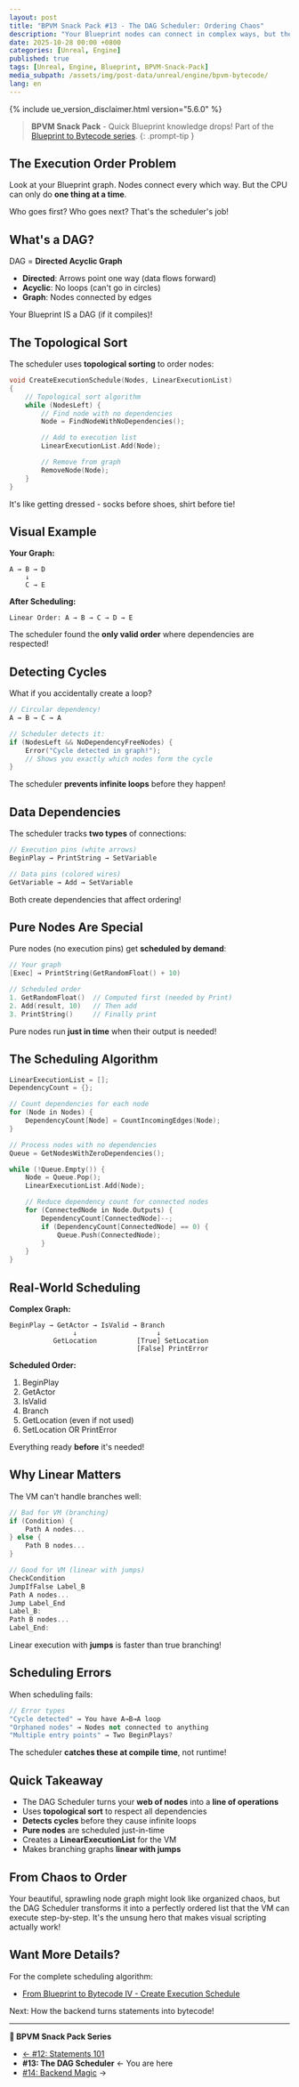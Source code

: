 ```yaml
---
layout: post
title: "BPVM Snack Pack #13 - The DAG Scheduler: Ordering Chaos"
description: "Your Blueprint nodes can connect in complex ways, but they must execute in order. The DAG Scheduler turns your web of nodes into a linear execution list."
date: 2025-10-28 00:00 +0800
categories: [Unreal, Engine]
published: true
tags: [Unreal, Engine, Blueprint, BPVM-Snack-Pack]
media_subpath: /assets/img/post-data/unreal/engine/bpvm-bytecode/
lang: en
---
```


{% include ue_version_disclaimer.html version="5.6.0" %}

> **BPVM Snack Pack** - Quick Blueprint knowledge drops! Part of the [Blueprint to Bytecode series](/posts/bpvm-bytecode-I/).
{: .prompt-tip }

## The Execution Order Problem

Look at your Blueprint graph. Nodes connect every which way. But the CPU can only do **one thing at a time**.

Who goes first? Who goes next? That's the scheduler's job!

## What's a DAG?

DAG = **Directed Acyclic Graph**
- **Directed**: Arrows point one way (data flows forward)
- **Acyclic**: No loops (can't go in circles)
- **Graph**: Nodes connected by edges

Your Blueprint IS a DAG (if it compiles)!

## The Topological Sort

The scheduler uses **topological sorting** to order nodes:

```cpp
void CreateExecutionSchedule(Nodes, LinearExecutionList)
{
    // Topological sort algorithm
    while (NodesLeft) {
        // Find node with no dependencies
        Node = FindNodeWithNoDependencies();

        // Add to execution list
        LinearExecutionList.Add(Node);

        // Remove from graph
        RemoveNode(Node);
    }
}
```

It's like getting dressed - socks before shoes, shirt before tie!

## Visual Example

**Your Graph:**
```
A → B → D
    ↓
    C → E
```

**After Scheduling:**
```
Linear Order: A → B → C → D → E
```

The scheduler found the **only valid order** where dependencies are respected!

## Detecting Cycles

What if you accidentally create a loop?

```cpp
// Circular dependency!
A → B → C → A

// Scheduler detects it:
if (NodesLeft && NoDependencyFreeNodes) {
    Error("Cycle detected in graph!");
    // Shows you exactly which nodes form the cycle
}
```

The scheduler **prevents infinite loops** before they happen!

## Data Dependencies

The scheduler tracks **two types** of connections:

```cpp
// Execution pins (white arrows)
BeginPlay → PrintString → SetVariable

// Data pins (colored wires)
GetVariable → Add → SetVariable
```

Both create dependencies that affect ordering!

## Pure Nodes Are Special

Pure nodes (no execution pins) get **scheduled by demand**:

```cpp
// Your graph
[Exec] → PrintString(GetRandomFloat() + 10)

// Scheduled order
1. GetRandomFloat()  // Computed first (needed by Print)
2. Add(result, 10)   // Then add
3. PrintString()     // Finally print
```

Pure nodes run **just in time** when their output is needed!

## The Scheduling Algorithm

```cpp
LinearExecutionList = [];
DependencyCount = {};

// Count dependencies for each node
for (Node in Nodes) {
    DependencyCount[Node] = CountIncomingEdges(Node);
}

// Process nodes with no dependencies
Queue = GetNodesWithZeroDependencies();

while (!Queue.Empty()) {
    Node = Queue.Pop();
    LinearExecutionList.Add(Node);

    // Reduce dependency count for connected nodes
    for (ConnectedNode in Node.Outputs) {
        DependencyCount[ConnectedNode]--;
        if (DependencyCount[ConnectedNode] == 0) {
            Queue.Push(ConnectedNode);
        }
    }
}
```

## Real-World Scheduling

**Complex Graph:**
```
BeginPlay → GetActor → IsValid → Branch
                ↓                    ↓
           GetLocation          [True] SetLocation
                                [False] PrintError
```

**Scheduled Order:**
1. BeginPlay
2. GetActor
3. IsValid
4. Branch
5. GetLocation (even if not used)
6. SetLocation OR PrintError

Everything ready **before** it's needed!

## Why Linear Matters

The VM can't handle branches well:

```cpp
// Bad for VM (branching)
if (Condition) {
    Path A nodes...
} else {
    Path B nodes...
}

// Good for VM (linear with jumps)
CheckCondition
JumpIfFalse Label_B
Path A nodes...
Jump Label_End
Label_B:
Path B nodes...
Label_End:
```

Linear execution with **jumps** is faster than true branching!

## Scheduling Errors

When scheduling fails:

```cpp
// Error types
"Cycle detected" → You have A→B→A loop
"Orphaned nodes" → Nodes not connected to anything
"Multiple entry points" → Two BeginPlays?
```

The scheduler **catches these at compile time**, not runtime!

## Quick Takeaway

- The DAG Scheduler turns your **web of nodes** into a **line of operations**
- Uses **topological sort** to respect all dependencies
- **Detects cycles** before they cause infinite loops
- **Pure nodes** are scheduled just-in-time
- Creates a **LinearExecutionList** for the VM
- Makes branching graphs **linear with jumps**

## From Chaos to Order

Your beautiful, sprawling node graph might look like organized chaos, but the DAG Scheduler transforms it into a perfectly ordered list that the VM can execute step-by-step. It's the unsung hero that makes visual scripting actually work!

## Want More Details?

For the complete scheduling algorithm:
- [From Blueprint to Bytecode IV - Create Execution Schedule](/posts/bpvm-bytecode-IV/#create-execution-schedule)

Next: How the backend turns statements into bytecode!

---

**🍿 BPVM Snack Pack Series**
- [← #12: Statements 101](/posts/bpvm-snack-12-statements/)
- **#13: The DAG Scheduler** ← You are here
- [#14: Backend Magic](/posts/bpvm-snack-14-backend/) →